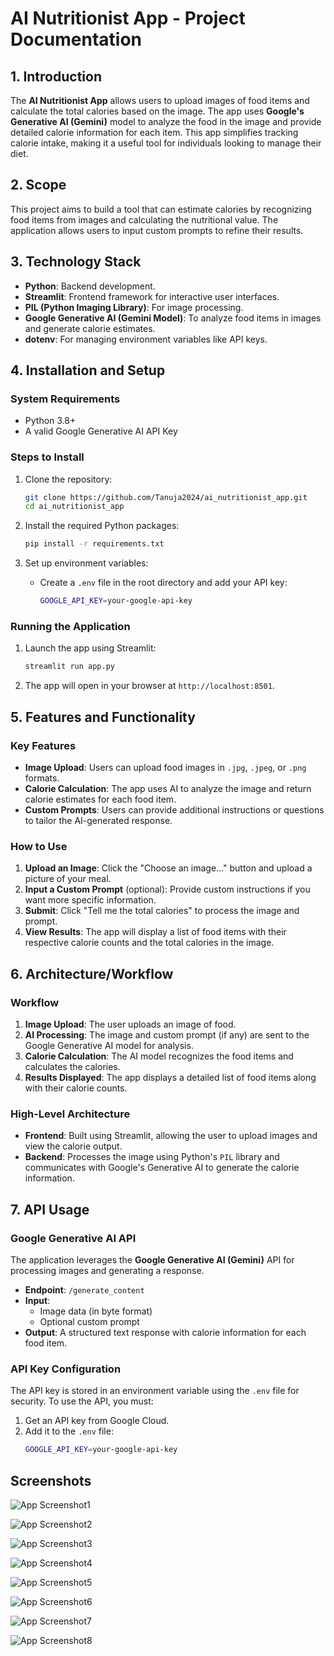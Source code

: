 # AI Nutritionist App - Project Documentation

## 1. Introduction

The **AI Nutritionist App** allows users to upload images of food items and calculate the total calories based on the image. The app uses **Google's Generative AI (Gemini)** model to analyze the food in the image and provide detailed calorie information for each item. This app simplifies tracking calorie intake, making it a useful tool for individuals looking to manage their diet.

## 2. Scope

This project aims to build a tool that can estimate calories by recognizing food items from images and calculating the nutritional value. The application allows users to input custom prompts to refine their results.

## 3. Technology Stack

- **Python**: Backend development.
- **Streamlit**: Frontend framework for interactive user interfaces.
- **PIL (Python Imaging Library)**: For image processing.
- **Google Generative AI (Gemini Model)**: To analyze food items in images and generate calorie estimates.
- **dotenv**: For managing environment variables like API keys.

## 4. Installation and Setup

### System Requirements

- Python 3.8+
- A valid Google Generative AI API Key

### Steps to Install

1. Clone the repository:
    ```bash
    git clone https://github.com/Tanuja2024/ai_nutritionist_app.git
    cd ai_nutritionist_app
    ```

2. Install the required Python packages:
    ```bash
    pip install -r requirements.txt
    ```

3. Set up environment variables:
    - Create a `.env` file in the root directory and add your API key:
      ```bash
      GOOGLE_API_KEY=your-google-api-key
      ```

### Running the Application

1. Launch the app using Streamlit:
    ```bash
    streamlit run app.py
    ```

2. The app will open in your browser at `http://localhost:8501`.

## 5. Features and Functionality

### Key Features

- **Image Upload**: Users can upload food images in `.jpg`, `.jpeg`, or `.png` formats.
- **Calorie Calculation**: The app uses AI to analyze the image and return calorie estimates for each food item.
- **Custom Prompts**: Users can provide additional instructions or questions to tailor the AI-generated response.

### How to Use

1. **Upload an Image**: Click the "Choose an image..." button and upload a picture of your meal.
2. **Input a Custom Prompt** (optional): Provide custom instructions if you want more specific information.
3. **Submit**: Click "Tell me the total calories" to process the image and prompt.
4. **View Results**: The app will display a list of food items with their respective calorie counts and the total calories in the image.

## 6. Architecture/Workflow

### Workflow

1. **Image Upload**: The user uploads an image of food.
2. **AI Processing**: The image and custom prompt (if any) are sent to the Google Generative AI model for analysis.
3. **Calorie Calculation**: The AI model recognizes the food items and calculates the calories.
4. **Results Displayed**: The app displays a detailed list of food items along with their calorie counts.

### High-Level Architecture

- **Frontend**: Built using Streamlit, allowing the user to upload images and view the calorie output.
- **Backend**: Processes the image using Python's `PIL` library and communicates with Google's Generative AI to generate the calorie information.

## 7. API Usage

### Google Generative AI API

The application leverages the **Google Generative AI (Gemini)** API for processing images and generating a response.

- **Endpoint**: `/generate_content`
- **Input**:
  - Image data (in byte format)
  - Optional custom prompt
- **Output**: A structured text response with calorie information for each food item.

### API Key Configuration

The API key is stored in an environment variable using the `.env` file for security. To use the API, you must:
1. Get an API key from Google Cloud.
2. Add it to the `.env` file:
   ```bash
   GOOGLE_API_KEY=your-google-api-key

## Screenshots
 ![App Screenshot1](./Images/Screenshot8.png)

![App Screenshot2](./Images/Screenshot9.png)

![App Screenshot3](./Images/Screenshot10.png)

![App Screenshot4](./Images/Screenshot11.png)

 ![App Screenshot5](./Images/Screenshot12.png)

 ![App Screenshot6](./Images/Screenshot13.png)

 ![App Screenshot7](./Images/Screenshot14.png)

 ![App Screenshot8](./Images/Screenshot15.png)



